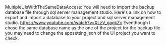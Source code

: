 MultipleUIsWithTheSameDataAccess:
You will need to import the backup database file through sql server management studio.
Here's a link on how to export and import a database to your project and sql server management studio.
https://www.youtube.com/watch?v=XLzV_gagkZc
Eventhough I chose the same database name as the one of the project for the backup file you may need to change the appsetting json of the UI project you want to check.
